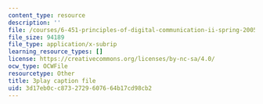 ```yaml
---
content_type: resource
description: ''
file: /courses/6-451-principles-of-digital-communication-ii-spring-2005/3d17eb0cc8732729607664b17cd98cb2_CxgU2Gtg5ro.srt
file_size: 94189
file_type: application/x-subrip
learning_resource_types: []
license: https://creativecommons.org/licenses/by-nc-sa/4.0/
ocw_type: OCWFile
resourcetype: Other
title: 3play caption file
uid: 3d17eb0c-c873-2729-6076-64b17cd98cb2
---
```

